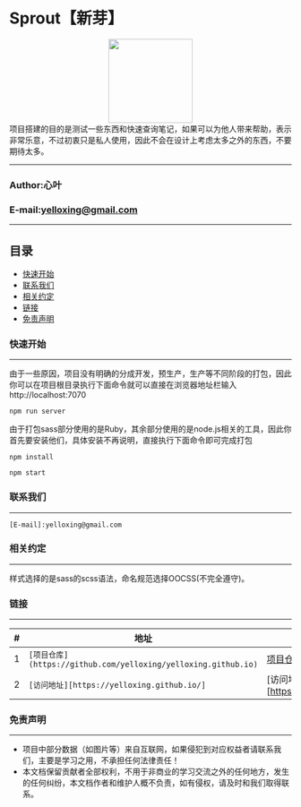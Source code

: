 # Sprout【新芽】
<div align=center>
    <img width="150" height="150" src="https://github.com/yelloxing/yelloxing.github.io/blob/master/image/sprout.png"/>
</div>
项目搭建的目的是测试一些东西和快速查询笔记，如果可以为他人带来帮助，表示非常乐意，不过初衷只是私人使用，因此不会在设计上考虑太多之外的东西，不要期待太多。

****
### Author:心叶
### E-mail:yelloxing@gmail.com
****
## 目录
* [快速开始](#快速开始)
* [联系我们](#联系我们)
* [相关约定](#相关约定)
* [链接](#链接) 
* [免责声明](#免责声明)

### 快速开始
------
由于一些原因，项目没有明确的分成开发，预生产，生产等不同阶段的打包，因此你可以在项目根目录执行下面命令就可以直接在浏览器地址栏输入http://localhost:7070
```shell
npm run server
```
由于打包sass部分使用的是Ruby，其余部分使用的是node.js相关的工具，因此你首先要安装他们，具体安装不再说明，直接执行下面命令即可完成打包
```shell
npm install
```
```shell
npm start
```

### 联系我们
------
```
[E-mail]:yelloxing@gmail.com
```

### 相关约定
------
样式选择的是sass的scss语法，命名规范选择OOCSS(不完全遵守)。

### 链接
------
|#|地址|点击进入|
|---|----|-----|
|1|`[项目仓库](https://github.com/yelloxing/yelloxing.github.io)`|[项目仓库](https://github.com/yelloxing/yelloxing.github.io)|
|2|`[访问地址][https://yelloxing.github.io/] `|[访问地址][https://yelloxing.github.io/] |

### 免责声明
------
*   项目中部分数据（如图片等）来自互联网，如果侵犯到对应权益者请联系我们，主要是学习之用，不承担任何法律责任！
*   本文档保留贡献者全部权利，不用于非商业的学习交流之外的任何地方，发生的任何纠纷，本文档作者和维护人概不负责，如有侵权，请及时和我们取得联系。
